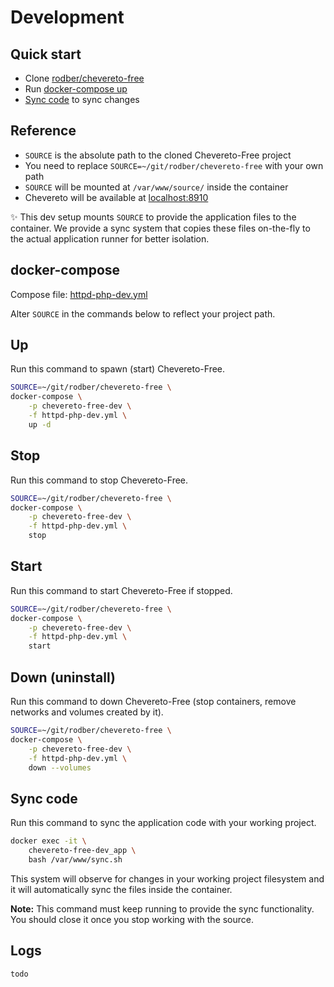 # Development

## Quick start

* Clone [rodber/chevereto-free](https://github.com/rodber/chevereto-free)
* Run [docker-compose up](#up)
* [Sync code](#sync-code) to sync changes

## Reference

* `SOURCE` is the absolute path to the cloned Chevereto-Free project
* You need to replace `SOURCE=~/git/rodber/chevereto-free` with your own path
* `SOURCE` will be mounted at `/var/www/source/` inside the container
* Chevereto will be available at [localhost:8910](http://localhost:8910)

✨ This dev setup mounts `SOURCE` to provide the application files to the container. We provide a sync system that copies these files on-the-fly to the actual application runner for better isolation.

## docker-compose

Compose file: [httpd-php-dev.yml](https://github.com/rodber/chevereto-free/blob/1.6/httpd-php-dev.yml)

Alter `SOURCE` in the commands below to reflect your project path.

## Up

Run this command to spawn (start) Chevereto-Free.

```sh
SOURCE=~/git/rodber/chevereto-free \
docker-compose \
    -p chevereto-free-dev \
    -f httpd-php-dev.yml \
    up -d
```

## Stop

Run this command to stop Chevereto-Free.

```sh
SOURCE=~/git/rodber/chevereto-free \
docker-compose \
    -p chevereto-free-dev \
    -f httpd-php-dev.yml \
    stop
```

## Start

Run this command to start Chevereto-Free if stopped.

```sh
SOURCE=~/git/rodber/chevereto-free \
docker-compose \
    -p chevereto-free-dev \
    -f httpd-php-dev.yml \
    start
```

## Down (uninstall)

Run this command to down Chevereto-Free (stop containers, remove networks and volumes created by it).

```sh
SOURCE=~/git/rodber/chevereto-free \
docker-compose \
    -p chevereto-free-dev \
    -f httpd-php-dev.yml \
    down --volumes
```

## Sync code

Run this command to sync the application code with your working project.

```sh
docker exec -it \
    chevereto-free-dev_app \
    bash /var/www/sync.sh
```

This system will observe for changes in your working project filesystem and it will automatically sync the files inside the container.

**Note:** This command must keep running to provide the sync functionality. You should close it once you stop working with the source.

## Logs

`todo`
